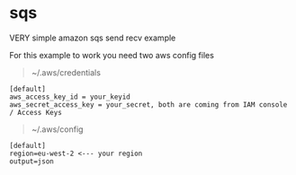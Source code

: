 # sqs
VERY simple amazon sqs send recv example

For this example to work you need two aws config files

> ~/.aws/credentials
```
[default]
aws_access_key_id = your_keyid
aws_secret_access_key = your_secret, both are coming from IAM console / Access Keys
```
> ~/.aws/config
```
[default]
region=eu-west-2 <--- your region
output=json
```
